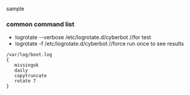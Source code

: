 sample


### common command list
-  logrotate --verbose  /etc/logrotate.d/cyberbot         //for test
-  logrotate -f   /etc/logrotate.d/cyberbot        //force run once to see results


 ```
/var/log/boot.log
{
    missingok
    daily
    copytruncate
    rotate 7
}
```

